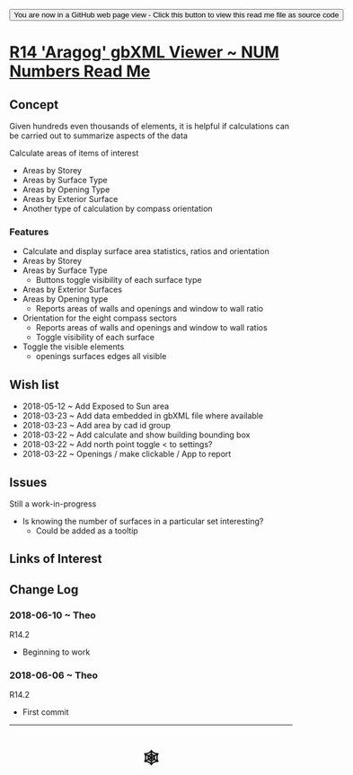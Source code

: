 <span style=display:none; >[You are now in a GitHub source code view - click this link to view Read Me file as a web page](http://www.ladybug.tools/spider/index.html#gbxml-viewer/r14/gv-num-numbers/README.md "View file as a web page." ) </span>

<div><input type=button onclick="window.location.href='https://github.com/ladybug-tools/spider/blob/master/gbxml-viewer/r14/gv-num-numbers/README.md'";
value='You are now in a GitHub web page view - Click this button to view this read me file as source code' ></div>

# [R14 'Aragog' gbXML Viewer ~ NUM Numbers Read Me]( #gbxml-viewer/r14/gv-num-numbers/README.md )

<!--
<iframe class=iframeReadMe src=http://www.ladybug.tools/spider/gbxml-viewer/r14/gv-num-numbers/gv-tmp.html width=100% height=400px >Iframes are not displayed on github.com</iframe>

## Full screen test script: [NUM Numbers]( http://www.ladybug.tools/spider/gbxml-viewer/r14/gv-num-numbers/gv-tmp.html )
-->

## Concept

Given hundreds even thousands of elements, it is helpful if calculations can be carried out to summarize aspects of the data

Calculate areas of items of interest
* Areas by Storey
* Areas by Surface Type
* Areas by Opening Type
* Areas by Exterior Surface
* Another type of calculation by compass orientation


### Features

* Calculate and display surface area statistics, ratios and orientation
* Areas by Storey
* Areas by Surface Type
	* Buttons toggle visibility of each surface type
* Areas by Exterior Surfaces
* Areas by Opening type
	* Reports areas of walls and openings and window to wall ratio
* Orientation for the eight compass sectors
	* Reports areas of walls and openings and window to wall ratios
	* Toggle visibility of each surface
* Toggle the visible elements
	* openings  surfaces  edges  all visible


## Wish list

* 2018-05-12 ~ Add Exposed to Sun area
* 2018-03-23 ~ Add data embedded in gbXML file where available
* 2018-03-23 ~ Add area by cad id group
* 2018-03-22 ~ Add calculate and show building bounding box
* 2018-03-22 ~ Add north point toggle < to settings?
* 2018-03-22 ~ Openings / make clickable / App to report


## Issues

Still a work-in-progress
* Is knowing the number of surfaces in a particular set interesting?
	* Could be added as a tooltip


## Links of Interest



## Change Log


### 2018-06-10 ~ Theo

R14.2
* Beginning to work

### 2018-06-06 ~ Theo

R14.2
* First commit

***

# <center title="hello!" ><a href=javascript:window.scrollTo(0,0); style=text-decoration:none; > &#x1f578; </a></center>



